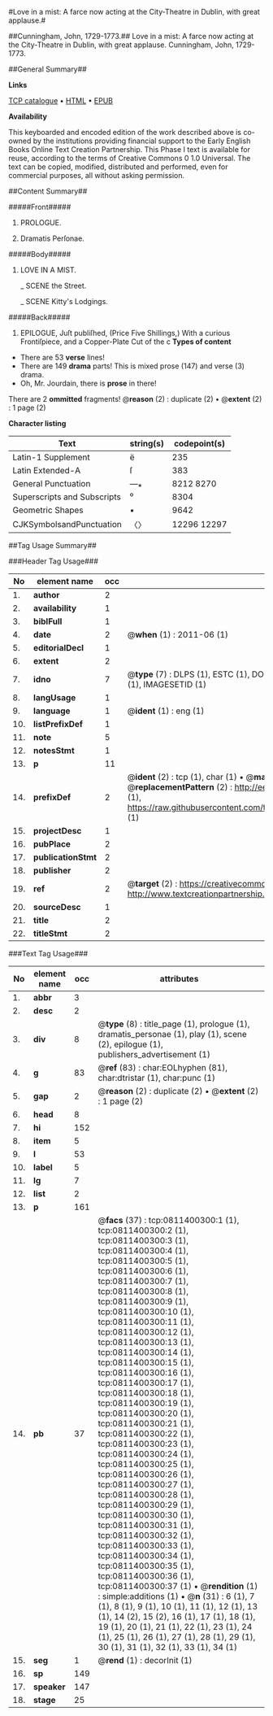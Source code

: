 #Love in a mist: A farce now acting at the City-Theatre in Dublin, with great applause.#

##Cunningham, John, 1729-1773.##
Love in a mist: A farce now acting at the City-Theatre in Dublin, with great applause.
Cunningham, John, 1729-1773.

##General Summary##

**Links**

[TCP catalogue](http://www.ota.ox.ac.uk/tcp/)  • 
[HTML](http://tei.it.ox.ac.uk/tcp/Texts-HTML/free/004/004805451.html)  • 
[EPUB](http://tei.it.ox.ac.uk/tcp/Texts-EPUB/free/004/004805451.epub)

**Availability**

This keyboarded and encoded edition of the
	       work described above is co-owned by the institutions
	       providing financial support to the Early English Books
	       Online Text Creation Partnership. This Phase I text is
	       available for reuse, according to the terms of Creative
	       Commons 0 1.0 Universal. The text can be copied,
	       modified, distributed and performed, even for
	       commercial purposes, all without asking permission.


##Content Summary##

#####Front#####

1. PROLOGUE.

1. Dramatis Perſonae.

#####Body#####

1. LOVE IN A MIST.

    _ SCENE the Street.

    _ SCENE Kitty's Lodgings.

#####Back#####

1. EPILOGUE,
Juſt publiſhed, (Price Five Shillings,) With a curious Frontiſpiece, and a Copper-Plate Cut of the c
**Types of content**

  * There are 53 **verse** lines!
  * There are 149 **drama** parts! This is mixed prose (147) and verse (3) drama.
  * Oh, Mr. Jourdain, there is **prose** in there!

There are 2 **ommitted** fragments! 
 @__reason__ (2) : duplicate (2)  •  @__extent__ (2) : 1 page (2)

**Character listing**


|Text|string(s)|codepoint(s)|
|---|---|---|
|Latin-1 Supplement|ë|235|
|Latin Extended-A|ſ|383|
|General Punctuation|—⁎|8212 8270|
|Superscripts             and Subscripts|⁰|8304|
|Geometric Shapes|▪|9642|
|CJKSymbolsandPunctuation|〈〉|12296 12297|

##Tag Usage Summary##

###Header Tag Usage###

|No|element name|occ|attributes|
|---|---|---|---|
|1.|__author__|2||
|2.|__availability__|1||
|3.|__biblFull__|1||
|4.|__date__|2| @__when__ (1) : 2011-06 (1)|
|5.|__editorialDecl__|1||
|6.|__extent__|2||
|7.|__idno__|7| @__type__ (7) : DLPS (1), ESTC (1), DOCNO (1), TCP (1), GALEDOCNO (1), CONTENTSET (1), IMAGESETID (1)|
|8.|__langUsage__|1||
|9.|__language__|1| @__ident__ (1) : eng (1)|
|10.|__listPrefixDef__|1||
|11.|__note__|5||
|12.|__notesStmt__|1||
|13.|__p__|11||
|14.|__prefixDef__|2| @__ident__ (2) : tcp (1), char (1)  •  @__matchPattern__ (2) : ([0-9\-]+):([0-9IVX]+) (1), (.+) (1)  •  @__replacementPattern__ (2) : http://eebo.chadwyck.com/downloadtiff?vid=$1&page=$2 (1), https://raw.githubusercontent.com/textcreationpartnership/Texts/master/tcpchars.xml#$1 (1)|
|15.|__projectDesc__|1||
|16.|__pubPlace__|2||
|17.|__publicationStmt__|2||
|18.|__publisher__|2||
|19.|__ref__|2| @__target__ (2) : https://creativecommons.org/publicdomain/zero/1.0/ (1), http://www.textcreationpartnership.org/docs/. (1)|
|20.|__sourceDesc__|1||
|21.|__title__|2||
|22.|__titleStmt__|2||


###Text Tag Usage###

|No|element name|occ|attributes|
|---|---|---|---|
|1.|__abbr__|3||
|2.|__desc__|2||
|3.|__div__|8| @__type__ (8) : title_page (1), prologue (1), dramatis_personae (1), play (1), scene (2), epilogue (1), publishers_advertisement (1)|
|4.|__g__|83| @__ref__ (83) : char:EOLhyphen (81), char:dtristar (1), char:punc (1)|
|5.|__gap__|2| @__reason__ (2) : duplicate (2)  •  @__extent__ (2) : 1 page (2)|
|6.|__head__|8||
|7.|__hi__|152||
|8.|__item__|5||
|9.|__l__|53||
|10.|__label__|5||
|11.|__lg__|7||
|12.|__list__|2||
|13.|__p__|161||
|14.|__pb__|37| @__facs__ (37) : tcp:0811400300:1 (1), tcp:0811400300:2 (1), tcp:0811400300:3 (1), tcp:0811400300:4 (1), tcp:0811400300:5 (1), tcp:0811400300:6 (1), tcp:0811400300:7 (1), tcp:0811400300:8 (1), tcp:0811400300:9 (1), tcp:0811400300:10 (1), tcp:0811400300:11 (1), tcp:0811400300:12 (1), tcp:0811400300:13 (1), tcp:0811400300:14 (1), tcp:0811400300:15 (1), tcp:0811400300:16 (1), tcp:0811400300:17 (1), tcp:0811400300:18 (1), tcp:0811400300:19 (1), tcp:0811400300:20 (1), tcp:0811400300:21 (1), tcp:0811400300:22 (1), tcp:0811400300:23 (1), tcp:0811400300:24 (1), tcp:0811400300:25 (1), tcp:0811400300:26 (1), tcp:0811400300:27 (1), tcp:0811400300:28 (1), tcp:0811400300:29 (1), tcp:0811400300:30 (1), tcp:0811400300:31 (1), tcp:0811400300:32 (1), tcp:0811400300:33 (1), tcp:0811400300:34 (1), tcp:0811400300:35 (1), tcp:0811400300:36 (1), tcp:0811400300:37 (1)  •  @__rendition__ (1) : simple:additions (1)  •  @__n__ (31) : 6 (1), 7 (1), 8 (1), 9 (1), 10 (1), 11 (1), 12 (1), 13 (1), 14 (2), 15 (2), 16 (1), 17 (1), 18 (1), 19 (1), 20 (1), 21 (1), 22 (1), 23 (1), 24 (1), 25 (1), 26 (1), 27 (1), 28 (1), 29 (1), 30 (1), 31 (1), 32 (1), 33 (1), 34 (1)|
|15.|__seg__|1| @__rend__ (1) : decorInit (1)|
|16.|__sp__|149||
|17.|__speaker__|147||
|18.|__stage__|25||

